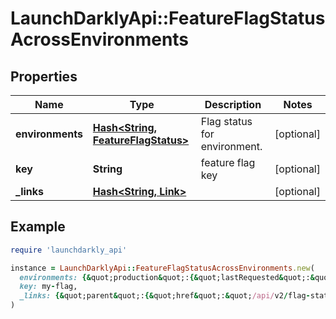 # LaunchDarklyApi::FeatureFlagStatusAcrossEnvironments

## Properties

| Name | Type | Description | Notes |
| ---- | ---- | ----------- | ----- |
| **environments** | [**Hash&lt;String, FeatureFlagStatus&gt;**](FeatureFlagStatus.md) | Flag status for environment. | [optional] |
| **key** | **String** | feature flag key | [optional] |
| **_links** | [**Hash&lt;String, Link&gt;**](Link.md) |  | [optional] |

## Example

```ruby
require 'launchdarkly_api'

instance = LaunchDarklyApi::FeatureFlagStatusAcrossEnvironments.new(
  environments: {&quot;production&quot;:{&quot;lastRequested&quot;:&quot;2020-02-05T18:17:01.514Z&quot;,&quot;name&quot;:&quot;inactive&quot;}},
  key: my-flag,
  _links: {&quot;parent&quot;:{&quot;href&quot;:&quot;/api/v2/flag-status&quot;,&quot;type&quot;:&quot;application/json&quot;},&quot;self&quot;:{&quot;href&quot;:&quot;/api/v2/flag-status/my-project/my-flag&quot;,&quot;type&quot;:&quot;application/json&quot;}}
)
```

